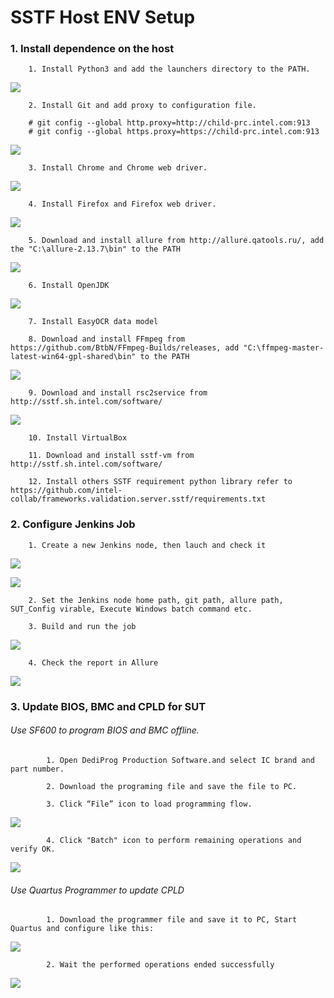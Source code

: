# SSTF Host ENV Setup

### 1. Install dependence on the host

        1. Install Python3 and add the launchers directory to the PATH.
        
![](.\Images\Python3InstalledSuccessfully.png)
        
        2. Install Git and add proxy to configuration file.
        
        # git config --global http.proxy=http://child-prc.intel.com:913
        # git config --global https.proxy=https://child-prc.intel.com:913
        
![](.\Images\GitInstalledSuccessfully.png)
        
        3. Install Chrome and Chrome web driver.
      
![](.\Images\InstallChromeDriver.png)
        
        4. Install Firefox and Firefox web driver.
        
![](.\Images\InstallFirefoxDriver.png)
     
        5. Download and install allure from http://allure.qatools.ru/, add the "C:\allure-2.13.7\bin" to the PATH

![](.\Images\InstallAllure.png)

        6. Install OpenJDK

![](.\Images\InstallJDK.png)
      
        7. Install EasyOCR data model 
        
        8. Download and install FFmpeg from https://github.com/BtbN/FFmpeg-Builds/releases, add "C:\ffmpeg-master-latest-win64-gpl-shared\bin" to the PATH
        
![](.\Images\InstallFfmpeg.png)
        
        9. Download and install rsc2service from http://sstf.sh.intel.com/software/
        
![](.\Images\InstallRSC2.png)

        10. Install VirtualBox
        
        11. Download and install sstf-vm from http://sstf.sh.intel.com/software/
        
        12. Install others SSTF requirement python library refer to https://github.com/intel-collab/frameworks.validation.server.sstf/requirements.txt
        
 ### 2. Configure Jenkins Job
        
        1. Create a new Jenkins node, then lauch and check it
        
  ![](.\Images\CreateNewNode.png)
  
  ![](.\Images\LauchNode.png)
  
        2. Set the Jenkins node home path, git path, allure path, SUT_Config virable, Execute Windows batch command etc.
        
        3. Build and run the job
        
  ![](.\Images\BuildJob.png)
  
        4. Check the report in Allure
        
  ![](.\Images\CheckReport.png)
  
### 3. Update BIOS, BMC and CPLD for SUT

###### Use SF600 to program BIOS and BMC offline.
        
            1. Open DediProg Production Software.and select IC brand and part number.

            2. Download the programing file and save the file to PC.

            3. Click “File” icon to load programming flow.
            
![](.\Images\LoadFile.png)

            4. Click "Batch" icon to perform remaining operations and verify OK.
            
![](.\Images\BatchFile.png)

###### Use Quartus Programmer to update CPLD
        
            1. Download the programmer file and save it to PC, Start Quartus and configure like this:
            
![](.\Images\ProgramConfigure.png)

            2. Wait the performed operations ended successfully
            
![](.\Images\EndedProgram.png)
             